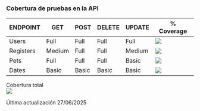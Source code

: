 ### Cobertura de pruebas en la API

| ENDPOINT   | GET    | POST   | DELETE   | UPDATE   | % Coverage                         |
|------------|--------|--------|----------|----------|------------------------------------|
| Users      | Full   | Full   | Full     | Full     | ![](https://geps.dev/progress/100) |
| Registers  | Medium | Full   | Full     | Medium   | ![](https://geps.dev/progress/75)  |
| Pets       | Full   | Full   | Full     | Basic    | ![](https://geps.dev/progress/81)  |
| Dates      | Basic  | Basic  | Basic    | Basic    | ![](https://geps.dev/progress/25)  |

Cobertura total  
![](https://geps.dev/progress/70)

Última actualización 27/06/2025
